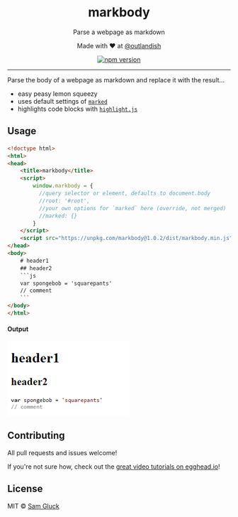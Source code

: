<p><h1 align="center">markbody</h1></p>

<p align="center">Parse a webpage as markdown</p>

<p align="center">Made with ❤ at <a href="http://www.twitter.com/outlandish">@outlandish</a></p>
  
<p align="center">
    <a href="http://badge.fury.io/js/markbody"><img alt="npm version" src="https://badge.fury.io/js/markbody.svg" /></a>
</p>

<hr/>

Parse the body of a webpage as markdown and replace it with the result...

- easy peasy lemon squeezy
- uses default settings of [`marked`](https://github.com/chjj/marked)
- highlights code blocks with [`highlight.js`](https://highlightjs.org)

## Usage

```html
<!doctype html>
<html>
<head>
    <title>markbody</title>
    <script>
        window.markbody = {
          //query selector or element, defaults to document.body
          //root: '#root',
          //your own options for `marked` here (override, not merged)
          //marked: {}
        }
    </script>
    <script src="https://unpkg.com/markbody@1.0.2/dist/markbody.min.js"></script>
</head>
<body>
    # header1
    ## header2
    ```js
    var spongebob = 'squarepants'
    // comment
    ```
</body>
</html>
```

#### Output

<img src="https://github.com/sdgluck/markbody/blob/master/image.png" />

## Contributing

All pull requests and issues welcome!

If you're not sure how, check out the [great video tutorials on egghead.io](http://bit.ly/2aVzthz)!

## License

MIT © [Sam Gluck](github.com/sdgluck)

